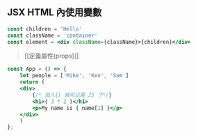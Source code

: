 ## JSX HTML 內使用變數
```jsx
const children = 'Hello'
const className = 'container'
const element = <div className={className}>{children}</div>
```
>[[定義屬性(props)]]


```jsx
const App = () => {
	let people = ['Mike', 'Ken', 'Sam']
	return (
	<div>
		{/* 加入{} 就可以寫 JS 了*/}
		<h1>{ 3 * 2 }</h1>
		<p>My name is { name[1] }</p>
	</div>
	)
};
```